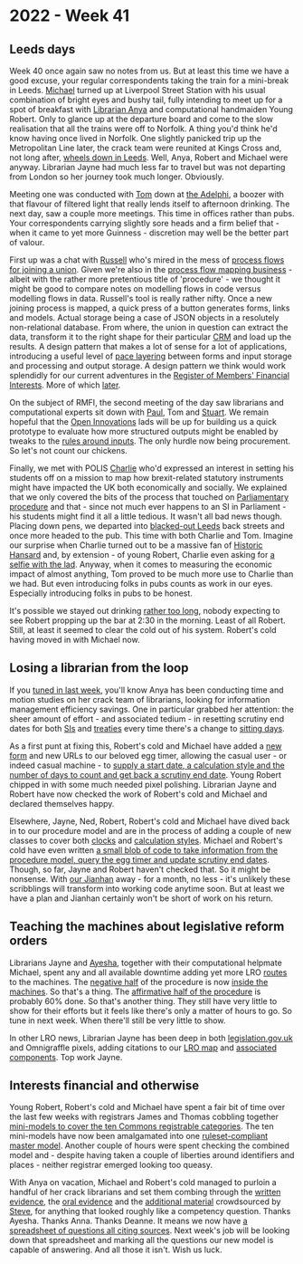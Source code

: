 # 2022 - Week 41

## Leeds days

Week 40 once again saw no notes from us. But at least this time we have a good excuse, your regular correspondents taking the train for a mini-break in Leeds. [Michael](https://twitter.com/fantasticlife) turned up at Liverpool Street Station with his usual combination of bright eyes and bushy tail, fully intending to meet up for a spot of breakfast with [Librarian Anya](https://twitter.com/bitten_) and computational handmaiden Young Robert. Only to glance up at the departure board and come to the slow realisation that all the trains were off to Norfolk. A thing you'd think he'd know having once lived in Norfolk. One slightly panicked trip up the Metropolitan Line later, the crack team were reunited at Kings Cross and, not long after, [wheels down in Leeds](https://twitter.com/fantasticlife/status/1578308447430643712). Well, Anya, Robert and Michael were anyway. Librarian Jayne had much less far to travel but was not departing from London so her journey took much longer. Obviously.

Meeting one was conducted with [Tom](https://twitter.com/thomasforth) down at [the Adelphi](https://www.theadelphileeds.co.uk/), a boozer with that flavour of filtered light that really lends itself to afternoon drinking. The next day, saw a couple more meetings. This time in offices rather than pubs. Your correspondents carrying slightly sore heads and a firm belief that - when it came to yet more Guinness - discretion may well be the better part of valour.

First up was a chat with [Russell](https://twitter.com/rgarner) who's mired in the mess of [process flows for joining a union](https://jointogether.online/). Given we're also in the [process flow mapping business](https://ukparliament.github.io/ontologies/procedure/maps/) - albeit with the rather more pretentious title of 'procedure' - we thought it might be good to compare notes on modelling flows in code versus modelling flows in data. Russell's tool is really rather nifty. Once a new joining process is mapped, a quick press of a button generates forms, links and models. Actual storage being a case of JSON objects in a resolutely non-relational database. From where, the union in question can extract the data, transform it to the right shape for their particular [CRM](https://en.wikipedia.org/wiki/Customer_relationship_management) and load up the results. A design pattern that makes a lot of sense for a lot of applications, introducing a useful level of [pace layering](https://jods.mitpress.mit.edu/pub/issue3-brand/release/2) between forms and input storage and processing and output storage. A design pattern we think would work splendidly for our current adventures in the [Register of Members' Financial Interests](https://ukparliament.github.io/ontologies/meta/relational/register-of-members-financial-interests/). More of which [later](https://ukparliament.github.io/ontologies/meta/weeknotes/2022/41/#interests-financial-and-otherwise).

On the subject of RMFI, the second meeting of the day saw librarians and computational experts sit down with [Paul](https://twitter.com/paulcconnell), Tom and [Stuart](https://twitter.com/astronomyblog). We remain hopeful that the [Open Innovations](https://open-innovations.org/) lads will be up for building us a quick prototype to evaluate how more structured outputs might be enabled by tweaks to the [rules around inputs](https://publications.parliament.uk/pa/cm201719/cmcode/1882/188204.htm). The only hurdle now being procurement. So let's not count our chickens.

Finally, we met with POLIS [Charlie](https://essl.leeds.ac.uk/politics/staff/69/dr-charlie-dannreuther) who'd expressed an interest in setting his students off on a mission to map how brexit-related statutory instruments might have impacted the UK both economically and socially. We explained that we only covered the bits of the process that touched on [Parliamentary procedure](https://ukparliament.github.io/ontologies/procedure/procedure-ontology) and that - since not much ever happens to an SI in Parliament - his students might find it all a little tedious. It wasn't all bad news though. Placing down pens, we departed into [blacked-out Leeds](https://www.yorkshireeveningpost.co.uk/news/leeds-power-cut-update-after-major-blackout-plunges-parts-of-leeds-city-centre-into-darkness-3870772) back streets and once more headed to the pub. This time with both Charlie and Tom. Imagine our surprise when Charlie turned out to be a massive fan of [Historic Hansard](https://api.parliament.uk/historic-hansard/index.html) and, by extension - of young Robert, Charlie even asking for [a selfie with the lad](https://twitter.com/fantasticlife/status/1578136160517373953). Anyway, when it comes to measuring the economic impact of almost anything, Tom proved to be much more use to Charlie than we had. But even introducing folks in pubs counts as work in our eyes. Especially introducing folks in pubs to be honest.

It's possible we stayed out drinking [rather too long](https://twitter.com/fantasticlife/status/1578308447430643712), nobody expecting to see Robert propping up the bar at 2:30 in the morning. Least of all Robert. Still, at least it seemed to clear the cold out of his system. Robert's cold having moved in with Michael now.

## Losing a librarian from the loop

If you [tuned in last week](https://ukparliament.github.io/ontologies/meta/weeknotes/2022/39/#losing-a-librarian-from-the-loop), you'll know Anya has been conducting time and motion studies on her crack team of librarians, looking for information management efficiency savings. One in particular grabbed her attention: the sheer amount of effort - and associated tedium - in resetting scrutiny end dates for both [SIs](https://statutoryinstruments.parliament.uk/) and [treaties](https://treaties.parliament.uk/) every time there's a change to [sitting days](https://ukparliament.github.io/ontologies/time-period/time-period-ontology#d4e271). 

As a first punt at fixing this, Robert's cold and Michael have added a [new form](https://api.parliament.uk/egg-timer/calculator/styles) and new URLs to our beloved egg timer, allowing the casual user - or indeed casual machine - to [supply a start date, a calculation style and the number of days to count and get back a scrutiny end date](https://api.parliament.uk/egg-timer/calculator/calculate?calculation-style=5&start-date=2022-10-13&day-count=21). Young Robert chipped in with some much needed pixel polishing. Librarian Jayne and Robert have now checked the work of Robert's cold and Michael and declared themselves happy. 

Elsewhere, Jayne, Ned, Robert, Robert's cold and Michael have dived back in to our procedure model and are in the process of adding a couple of new classes to cover both [clocks](https://ukparliament.github.io/ontologies/procedure/procedure-ontology#d4e334) and [calculation styles](https://ukparliament.github.io/ontologies/procedure/procedure-ontology#d4e322). Michael and Robert's cold have even written [a small blob of code to take information from the procedure model, query the egg timer and update scrutiny end dates](https://github.com/ukparliament/procedure-parsing/blob/master/lib/tasks/sync_clocks.rake). Though, so far, Jayne and Robert haven't checked that. So it might be nonsense. With [our Jianhan](https://twitter.com/jianhanzhu) away - for a month, no less - it's unlikely these scribblings will transform into working code anytime soon. But at least we have a plan and Jianhan certainly won't be short of work on his return.

## Teaching the machines about legislative reform orders

Librarians Jayne and [Ayesha](https://twitter.com/askalibrarylady), together with their computational helpmate Michael, spent any and all available downtime adding yet more LRO [routes](https://ukparliament.github.io/ontologies/procedure/procedure-ontology#d4e164) to the machines. The [negative half](https://ukparliament.github.io/ontologies/procedure/maps/legislation/secondary/statutory-instruments/super-affirmative-procedures/legislative-reform-orders/components/draft-negative/draft-negative.pdf) of the procedure is now [inside the machines](https://ukparliament.github.io/ontologies/procedure/maps/legislation/secondary/statutory-instruments/super-affirmative-procedures/legislative-reform-orders/components/draft-negative/draft-negative.svg). So that's a thing. The [affirmative half of the procedure](https://ukparliament.github.io/ontologies/procedure/maps/legislation/secondary/statutory-instruments/super-affirmative-procedures/legislative-reform-orders/components/draft-affirmative/draft-affirmative.pdf) is probably 60% done. So that's another thing. They still have very little to show for their efforts but it feels like there's only a matter of hours to go. So tune in next week. When there'll still be very little to show.

In other LRO news, Librarian Jayne has been deep in both [legislation.gov.uk](https://www.legislation.gov.uk/) and Omnigraffle pixels, adding citations to our [LRO map](https://ukparliament.github.io/ontologies/procedure/maps/legislation/secondary/statutory-instruments/super-affirmative-procedures/legislative-reform-orders/legislative-reform-order.pdf) and [associated components](https://ukparliament.github.io/ontologies/procedure/maps/legislation/secondary/statutory-instruments/super-affirmative-procedures/#legislative-reform-order-component-procedures). Top work Jayne.

## Interests financial and otherwise

Young Robert, Robert's cold and Michael have spent a fair bit of time over the last few weeks with registrars James and Thomas cobbling together [mini-models to cover the ten Commons registrable categories](https://ukparliament.github.io/ontologies/meta/relational/register-of-members-financial-interests/#categories). The ten mini-models have now been amalgamated into one [ruleset-compliant master model](https://ukparliament.github.io/ontologies/meta/relational/register-of-members-financial-interests/#schema). Another couple of hours were spent checking the combined model and - despite having taken a couple of liberties around identifiers and places - neither registrar emerged looking too queasy.

With Anya on vacation, Michael and Robert's cold managed to purloin a handful of her crack librarians and set them combing through the [written evidence](https://committees.parliament.uk/work/1670/code-of-conduct-consultation/publications/written-evidence/), the [oral evidence](https://committees.parliament.uk/work/1670/code-of-conduct-consultation/publications/oral-evidence/) and the [additional material](https://github.com/ukparliament/ontologies/blob/master/meta/relational/register-of-members-financial-interests/competency-question.md) crowdsourced by [Steve](https://twitter.com/SteveJGoodrich), for anything that looked roughly like a competency question. Thanks Ayesha. Thanks Anna. Thanks Deanne. It means we now have [a spreadsheet of questions all citing sources](https://docs.google.com/spreadsheets/d/1iRsQBRPChMVFitSGBtNJFGNBvFT8XGKQYYqu40zy_OM/edit?usp=sharing). Next week's job will be looking down that spreadsheet and marking all the questions our new model is capable of answering. And all those it isn't. Wish us luck.
